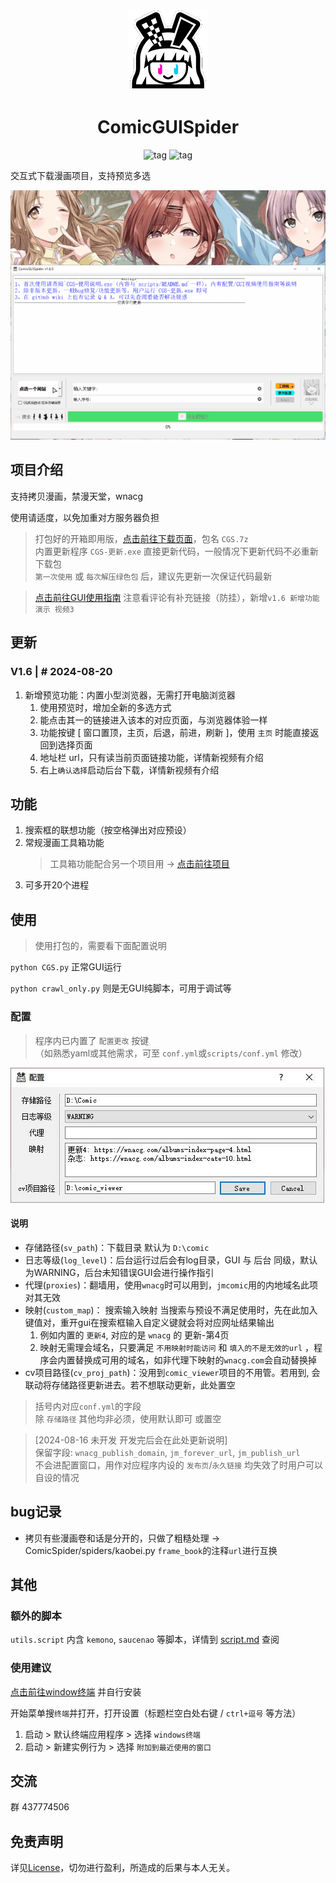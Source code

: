 <div align="center">
  <a href="https://github.com/jasoneri/ComicSpider" target="_blank">
    <img src="assets/icon.png" alt="logo">
  </a>
  <h1 id="koishi">ComicGUISpider</h1>
  <img src="https://img.shields.io/badge/Python-3.12%2B-brightgreen.svg?style=social" alt="tag">
  <img src="https://img.shields.io/badge/Mode-GUI+Scrapy-blue.svg?colorA=abcdef" alt="tag">
</div>

交互式下载漫画项目，支持预览多选

![](https://raw.githubusercontent.com/jasoneri/imgur/main/CGS/CGS-preview-usage.gif)

## 项目介绍

支持拷贝漫画，禁漫天堂，wnacg

使用请适度，以免加重对方服务器负担

> 打包好的开箱即用版，[点击前往下载页面](https://github.com/jasoneri/ComicGUISpider/releases)，包名 `CGS.7z` <br>
> 内置更新程序 `CGS-更新.exe` 直接更新代码，一般情况下更新代码不必重新下载包<br>
> `第一次使用` 或 `每次解压绿色包` 后，建议先更新一次保证代码最新

> [点击前往GUI使用指南](https://www.veed.io/view/zh-CN/688ae765-2bfb-4deb-9495-32b24a273373?panel=comments)
> 注意看评论有补充链接（防挂），新增`v1.6 新增功能演示 视频3`

## 更新

### V1.6 | # 2024-08-20

1. 新增预览功能：内置小型浏览器，无需打开电脑浏览器 <br>
    1. 使用预览时，增加全新的多选方式
    2. 能点击其一的链接进入该本的对应页面，与浏览器体验一样
    3. 功能按键 [ 窗口置顶，主页，后退，前进，刷新 ]，使用 `主页` 时能直接返回到选择页面
    4. 地址栏 url，只有读当前页面链接功能，详情新视频有介绍
    5. 右上`确认选择`启动后台下载，详情新视频有介绍

## 功能

1. 搜索框的联想功能（按空格弹出对应预设）
2. 常规漫画工具箱功能
   > 工具箱功能配合另一个项目用 -> [点击前往项目](https://github.com/jasoneri/comic_viewer)
3. 可多开20个进程

## 使用

> 使用打包的，需要看下面配置说明

`python CGS.py` 正常GUI运行

`python crawl_only.py` 则是无GUI纯脚本，可用于调试等

### 配置

> 程序内已内置了 `配置更改` 按键<br>
> （如熟悉yaml或其他需求，可至 `conf.yml`或`scripts/conf.yml` 修改）

![](assets/conf_usage.jpg)

#### 说明

+ 存储路径(`sv_path`)：下载目录 默认为 `D:\comic`
+ 日志等级(`log_level`)：后台运行过后会有log目录，GUI 与 后台 同级，默认为WARNING，后台未知错误GUI会进行操作指引
+ 代理(`proxies`)：翻墙用，使用`wnacg`时可以用到，`jmcomic`用的内地域名此项对其无效
+ 映射(`custom_map`)： 搜索输入映射 当搜索与预设不满足使用时，先在此加入键值对，重开gui在搜索框输入自定义键就会将对应网址结果输出
    1. 例如内置的 `更新4`, 对应的是 `wnacg` 的 更新-第4页
    2. 映射无需理会域名，只要满足 `不用映射时能访问` 和 `填入的不是无效的url`
       ，程序会内置替换成可用的域名，如非代理下映射的`wnacg.com`会自动替换掉
+ cv项目路径(`cv_proj_path`)：没用到`comic_viewer`项目的不用管。若用到, 会联动将存储路径更新进去。若不想联动更新，此处置空

> 括号内对应`conf.yml`的字段<br>
> 除 `存储路径` 其他均非必须，使用默认即可 或置空

> [2024-08-16 未开发 开发完后会在此处更新说明]<br>
> 保留字段: `wnacg_publish_domain`, `jm_forever_url`, `jm_publish_url`<br>
> 不会进配置窗口，用作对应程序内设的 `发布页`/`永久链接` 均失效了时用户可以自设的情况

## bug记录

+ 拷贝有些漫画卷和话是分开的，只做了粗糙处理 -> ComicSpider/spiders/kaobei.py `frame_book`的注释`url`进行互换

## 其他

### 额外的脚本

`utils.script` 内含 `kemono`, `saucenao` 等脚本，详情到 [script.md](utils/script/script.md) 查阅

### 使用建议

[点击前往window终端](https://apps.microsoft.com/detail/9N0DX20HK701?launch=true&mode=full&hl=zh-cn&gl=cn&ocid=bingwebsearch)
并自行安装

开始菜单搜`终端`并打开，打开设置（标题栏空白处右键 / `ctrl+逗号` 等方法）<br>

1. 启动 > 默认终端应用程序 > 选择 `windows终端`<br>
2. 启动 > 新建实例行为 > 选择 `附加到最近使用的窗口`

## 交流

群 437774506

## 免责声明

详见[License](LICENSE)，切勿进行盈利，所造成的后果与本人无关。
